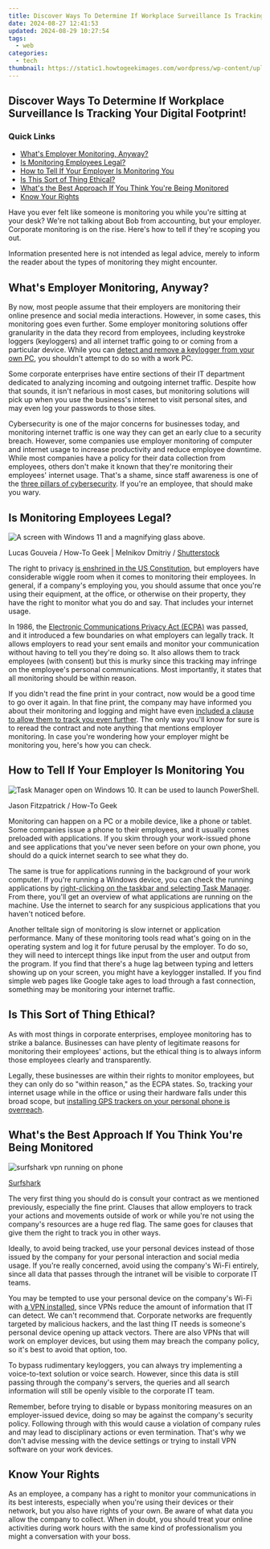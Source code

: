 ```yaml
---
title: Discover Ways To Determine If Workplace Surveillance Is Tracking Your Digital Footprint!
date: 2024-08-27 12:41:53
updated: 2024-08-29 10:27:54
tags:
  - web
categories:
  - tech
thumbnail: https://static1.howtogeekimages.com/wordpress/wp-content/uploads/2024/07/illustration-of-a-person-using-a-laptop-with-someone-watching-them-and-some-cameras-around.jpg
---
```


## Discover Ways To Determine If Workplace Surveillance Is Tracking Your Digital Footprint!

### Quick Links

* [What's Employer Monitoring, Anyway?](https://youtube-web.techidaily.com/aximizing-impact-with-tailored-youtube-cards-and-ends-for-2024/)
* [Is Monitoring Employees Legal?](https://facebook-record-videos.techidaily.com/sportscasting-your-pathway-to-highlight-videos-for-2024/)
* [How to Tell If Your Employer Is Monitoring You](https://fox-friendly.techidaily.com/updated-free-premiere-pro-starter-kit-with-top-templates/)
* [Is This Sort of Thing Ethical?](https://screen-sharing-recording.techidaily.com/step-by-step-precise-screen-recording-on-dell-laptops-for-2024/)
* [What's the Best Approach If You Think You're Being Monitored](https://hardware-help.techidaily.com/in-depth-evaluations-of-tech-ware-unbiased-insight-from-toms-engineering-experience/)
* [Know Your Rights](https://extra-guidance.techidaily.com/2024-approved-laughlineup-app-become-a-master-at-memes/)

 Have you ever felt like someone is monitoring you while you're sitting at your desk? We're not talking about Bob from accounting, but your employer. Corporate monitoring is on the rise. Here's how to tell if they're scoping you out.

 Information presented here is not intended as legal advice, merely to inform the reader about the types of monitoring they might encounter.

##  What's Employer Monitoring, Anyway?

 By now, most people assume that their employers are monitoring their online presence and social media interactions. However, in some cases, this monitoring goes even further. Some employer monitoring solutions offer granularity in the data they record from employees, including keystroke loggers (keyloggers) and all internet traffic going to or coming from a particular device. While you can [detect and remove a keylogger from your own PC](https://win-blog.techidaily.com/start-helldiver-2-without-a-black-display-step-by-step-troubleshooting-and-solutions/), you shouldn't attempt to do so with a work PC.

 Some corporate enterprises have entire sections of their IT department dedicated to analyzing incoming and outgoing internet traffic. Despite how that sounds, it isn't nefarious in most cases, but monitoring solutions will pick up when you use the business's internet to visit personal sites, and may even log your passwords to those sites.

 Cybersecurity is one of the major concerns for businesses today, and monitoring internet traffic is one way they can get an early clue to a security breach. However, some companies use employer monitoring of computer and internet usage to increase productivity and reduce employee downtime. While most companies have a policy for their data collection from employees, others don't make it known that they're monitoring their employees' internet usage. That's a shame, since staff awareness is one of the [three pillars of cybersecurity](https://fox-boxes.techidaily.com/2024-approved-sony-ps-players-voice-modification-techniques/). If you're an employee, that should make you wary.

##  Is Monitoring Employees Legal?

![A screen with Windows 11 and a magnifying glass above.](https://static1.howtogeekimages.com/wordpress/wp-content/uploads/2024/07/a-screen-with-windows-11-and-a-magnifying-glass-above.jpg) 

Lucas Gouveia / How-To Geek | Melnikov Dmitriy / [Shutterstock](https://www.shutterstock.com/image-photo/june-23-2021-barnaul-russia-windows-2012713646)

 The right to privacy [is enshrined in the US Constitution](https://www.justia.com/constitutional-law/docs/privacy-rights/), but employers have considerable wiggle room when it comes to monitoring their employees. In general, if a company's employing you, you should assume that once you're using their equipment, at the office, or otherwise on their property, they have the right to monitor what you do and say. That includes your internet usage.

 In 1986, the [Electronic Communications Privacy Act (ECPA)](https://bja.ojp.gov/program/it/privacy-civil-liberties/authorities/statutes/1285) was passed, and it introduced a few boundaries on what employers can legally track. It allows employers to read your sent emails and monitor your communication without having to tell you they're doing so. It also allows them to track employees (with consent) but this is murky since this tracking may infringe on the employee's personal communications. Most importantly, it states that all monitoring should be within reason.

 If you didn't read the fine print in your contract, now would be a good time to go over it again. In that fine print, the company may have informed you about their monitoring and logging and might have even [included a clause to allow them to track you even further](https://www.lawinsider.com/clause/employee-monitoring). The only way you'll know for sure is to reread the contract and note anything that mentions employer monitoring. In case you're wondering how your employer might be monitoring you, here's how you can check.

##  How to Tell If Your Employer Is Monitoring You

![Task Manager open on Windows 10. It can be used to launch PowerShell.](https://static1.howtogeekimages.com/wordpress/wp-content/uploads/2024/01/52781818963_ddd89fcf7e_o-3.jpg) 

Jason Fitzpatrick / How-To Geek  
  
 Monitoring can happen on a PC or a mobile device, like a phone or tablet. Some companies issue a phone to their employees, and it usually comes preloaded with applications. If you skim through your work-issued phone and see applications that you've never seen before on your own phone, you should do a quick internet search to see what they do.

 The same is true for applications running in the background of your work computer. If you're running a Windows device, you can check the running applications by [right-clicking on the taskbar and selecting Task Manager](https://vp-tips.techidaily.com/updated-in-2024-perfect-palette-playbook-mastering-the-art-of-grading/). From there, you'll get an overview of what applications are running on the machine. Use the internet to search for any suspicious applications that you haven't noticed before.

 Another telltale sign of monitoring is slow internet or application performance. Many of these monitoring tools read what's going on in the operating system and log it for future perusal by the employer. To do so, they will need to intercept things like input from the user and output from the program. If you find that there's a huge lag between typing and letters showing up on your screen, you might have a keylogger installed. If you find simple web pages like Google take ages to load through a fast connection, something may be monitoring your internet traffic.

##  Is This Sort of Thing Ethical?

 As with most things in corporate enterprises, employee monitoring has to strike a balance. Businesses can have plenty of legitimate reasons for monitoring their employees' actions, but the ethical thing is to always inform those employees clearly and transparently.

 Legally, these businesses are within their rights to monitor employees, but they can only do so "within reason," as the ECPA states. So, tracking your internet usage while in the office or using their hardware falls under this broad scope, but [installing GPS trackers on your personal phone is overreach](https://www.shrm.org/topics-tools/employment-law-compliance/video-gps-surveillance).

##  What's the Best Approach If You Think You're Being Monitored

![surfshark vpn running on phone](https://static1.howtogeekimages.com/wordpress/wp-content/uploads/2024/02/surfshark-vpn-running-on-phone.jpg) 

[Surfshark](https://shop-links.co/link/?exclusive=1&publisher_slug=itechdaily19598&url=https%3A%2F%2Fsurfshark.com%2Fpress%2Fassets)

 The very first thing you should do is consult your contract as we mentioned previously, especially the fine print. Clauses that allow employers to track your actions and movements outside of work or while you're not using the company's resources are a huge red flag. The same goes for clauses that give them the right to track you in other ways.

 Ideally, to avoid being tracked, use your personal devices instead of those issued by the company for your personal interaction and social media usage. If you're really concerned, avoid using the company's Wi-Fi entirely, since all data that passes through the intranet will be visible to corporate IT teams.

 You may be tempted to use your personal device on the company's Wi-Fi with [a VPN installed](https://remote-screen-capture.techidaily.com/updated-macs-leading-10-screen-capture-and-recorder-software/), since VPNs reduce the amount of information that IT can detect. We can't recommend that. Corporate networks are frequently targeted by malicious hackers, and the last thing IT needs is someone's personal device opening up attack vectors. There are also VPNs that will work on employer devices, but using them may breach the company policy, so it's best to avoid that option, too.

 To bypass rudimentary keyloggers, you can always try implementing a voice-to-text solution or voice search. However, since this data is still passing through the company's servers, the queries and all search information will still be openly visible to the corporate IT team.

 Remember, before trying to disable or bypass monitoring measures on an employer-issued device, doing so may be against the company's security policy. Following through with this would cause a violation of company rules and may lead to disciplinary actions or even termination. That's why we don't advise messing with the device settings or trying to install VPN software on your work devices.

##  Know Your Rights

 As an employee, a company has a right to monitor your communications in its best interests, especially when you're using their devices or their network, but you also have rights of your own. Be aware of what data you allow the company to collect. When in doubt, you should treat your online activities during work hours with the same kind of professionalism you might a conversation with your boss.

<ins class="adsbygoogle"
     style="display:block"
     data-ad-format="autorelaxed"
     data-ad-client="ca-pub-7571918770474297"
     data-ad-slot="1223367746"></ins>



<ins class="adsbygoogle"
     style="display:block"
     data-ad-client="ca-pub-7571918770474297"
     data-ad-slot="8358498916"
     data-ad-format="auto"
     data-full-width-responsive="true"></ins>
